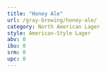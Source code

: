 ```yaml
---
title: "Honey Ale"
url: /gray-brewing/honey-ale/
category: North American Lager
style: American-Style Lager
abv: 0
ibu: 0
srm: 0
upc: 0
---
```


